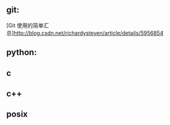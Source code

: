 git:
----
[Git 使用的简单汇总]http://blog.csdn.net/richardysteven/article/details/5956854

python:
-------

c
-

c++
---

posix
-----
